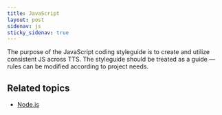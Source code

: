 ```yaml
---
title: JavaScript
layout: post
sidenav: js
sticky_sidenav: true
---
```


The purpose of the JavaScript coding styleguide is to create and utilize
consistent JS across TTS. The styleguide should be treated as a guide
&mdash; rules can be modified according to project needs.

## Related topics
* [Node.js]({{site.baseurl}}/nodejs)
